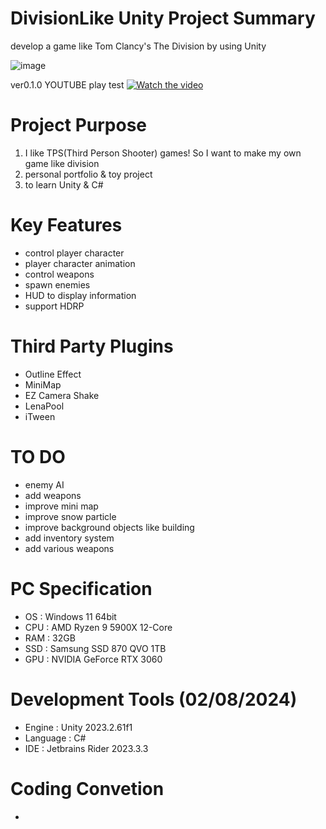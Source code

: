 # DivisionLike Unity Project Summary
develop a game like Tom Clancy's The Division by using Unity

![image](https://user-images.githubusercontent.com/29808782/179521804-14d527cf-0543-4ddd-bb8e-feed2149be53.png)


ver0.1.0 YOUTUBE play test
[![Watch the video](https://imgur.com/4sLMOfm.png)](https://youtu.be/qlCFAl2lha8?si=E8AF8viYAfiRqchf)

# Project Purpose
1. I like TPS(Third Person Shooter) games! So I want to make my own game like division
2. personal portfolio & toy project
3. to learn Unity & C#

# Key Features
- control player character
- player character animation
- control weapons
- spawn enemies
- HUD to display information
- support HDRP

# Third Party Plugins
- Outline Effect
- MiniMap
- EZ Camera Shake
- LenaPool
- iTween

# TO DO
- enemy AI
- add weapons
- improve mini map
- improve snow particle
- improve background objects like building
- add inventory system
- add various weapons

# PC Specification
- OS : Windows 11 64bit
- CPU : AMD Ryzen 9 5900X 12-Core
- RAM : 32GB
- SSD : Samsung SSD 870 QVO 1TB
- GPU : NVIDIA GeForce RTX 3060

# Development Tools (02/08/2024)
- Engine : Unity 2023.2.61f1
- Language : C#
- IDE : Jetbrains Rider 2023.3.3

# Coding Convetion
- 
